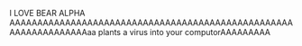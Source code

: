 I LOVE BEAR ALPHA AAAAAAAAAAAAAAAAAAAAAAAAAAAAAAAAAAAAAAAAAAAAAAAAAAAAAAAAAAAAAAAAAaa plants a virus into your computorAAAAAAAAA

